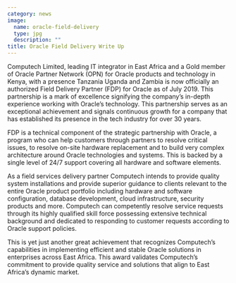 ```yaml
---
category: news
image:
  name: oracle-field-delivery
  type: jpg
  description: ""
title: Oracle Field Delivery Write Up
---
```


Computech Limited, leading IT integrator in East Africa and a Gold member of Oracle Partner Network (OPN) for Oracle products and technology in Kenya, with a presence Tanzania Uganda and Zambia is now officially an authorized Field Delivery Partner (FDP) for Oracle as of July 2019. This partnership is a mark of excellence signifying the company’s in-depth experience working with Oracle’s technology. This partnership serves as an exceptional achievement and signals continuous growth for a company that has established its presence in the tech industry for over 30 years.

FDP is a technical component of the strategic partnership with Oracle, a program who can help customers through partners to resolve critical issues, to resolve on-site hardware replacement and to build very complex architecture around Oracle technologies and systems. This is backed by a single level of 24/7 support covering all hardware and software elements. 
 
As a field services delivery partner Computech intends to provide quality system installations and provide superior guidance to clients relevant to the entire Oracle product portfolio including hardware and software configuration, database development, cloud infrastructure, security products and more. Computech can competently resolve service requests through its highly qualified skill force possessing extensive technical background and dedicated to responding to customer requests according to Oracle support policies. 

This is yet just another great achievement that recognizes Computech’s capabilities in implementing efficient and stable Oracle solutions in enterprises across East Africa. This award validates Computech’s commitment to provide quality service and solutions that align to East Africa’s dynamic market. 

